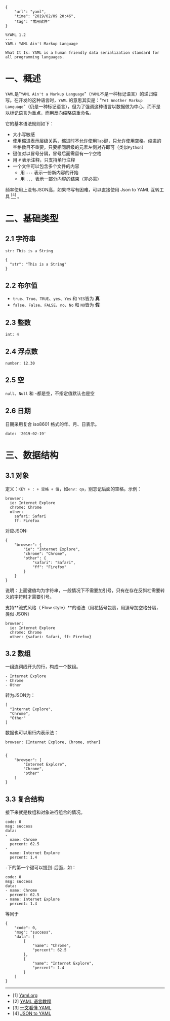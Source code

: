 ```
{
    "url": "yaml",
    "time": "2019/02/09 20:46",
    "tag": "常用软件"
}
```



```
%YAML 1.2
---
YAML: YAML Ain't Markup Language

What It Is: YAML is a human friendly data serialization standard for all programming languages.
```

# 一、概述

`YAML`是"`YAML Ain't a Markup Language`"（`YAML`不是一种标记语言）的递归缩写。在开发的这种语言时，`YAML` 的意思其实是："`Yet Another Markup Language`"（仍是一种标记语言），但为了强调这种语言以数据做为中心，而不是以标记语言为重点，而用反向缩略语重命名。

它的基本语法规则如下：

- 大小写敏感
- 使用缩进表示层级关系，缩进时不允许使用`Tab`键，只允许使用空格。缩进的空格数目不重要，只要相同层级的元素左侧对齐即可（类似`Python`）
- 键值对以冒号分隔，冒号后面需留有一个空格
- 用 `#` 表示注释，只支持单行注释
- 一个文件可以包含多个文件的内容
  - 用 `---` 表示一份新内容的开始
  - 用 `... `表示一部分内容的结束（非必需）

频率使用上没有JSON高，如果书写有困难，可以直接使用 Json to YAML 互转工具 [<sup>[4]</sup>](#refer) 。

# 二、基础类型

## 2.1 字符串

```
str: This is a String

{
  "str": "This is a String"
}
```

## 2.2 布尔值

- `true`、`True`、`TRUE`、`yes`、`Yes` 和 `YES`皆为  **真**
- `false`、`False`、`FALSE`、`no`、`No` 和 `NO`皆为  **假**

## 2.3 整数

```
int: 4
```

## 2.4 浮点数

```
number: 12.30
```

## 2.5 空

`null`、`Null` 和 `~`都是空，不指定值默认也是空

## 2.6 日期

日期采用复合 iso8601 格式的年、月、日表示。

```
date: '2019-02-19'
```

# 三、数据结构

## 3.1 对象

定义：`KEY + : + 空格 + 值`，如`env: qa`，别忘记后面的空格。示例：

```
browser:
  ie: Internet Explore
  chrome: Chrome
  other:
    safari: Safari
    ff: Firefox
```

对应JSON:

```
{
    "browser": {
        "ie": "Internet Explore",
        "chrome": "Chrome",
        "other": {
            "safari": "Safari",
            "ff": "Firefox"
        }
    }
}
```

说明：上面键值均为字符串，一般情况下不需要加引号，只有在存在反斜杠需要转义的字符时才需要引号。

支持**流式风格（ Flow style）**的语法（用花括号包裹，用逗号加空格分隔，类似 JSON）

```
browser:
  ie: Internet Explore
  chrome: Chrome
  other: {safari: Safari, ff: Firefox}
```

## 3.2 数组

一组连词线开头的行，构成一个数组。

```
- Internet Explore
- Chrome
- Other
```

转为JSON为：

```
[
  "Internet Explore",
  "Chrome",
  "Other"
]
```

数据也可以用行内表示法：

```
browser: [Internet Explore, Chrome, other]


{
    "browser": [
        "Internet Explore",
        "Chrome",
        "other"
    ]
}
```

## 3.3 复合结构

接下来就是数组和对象进行组合的情况。

```
code: 0
msg: success
data:
- 
  name: Chrome
  percent: 62.5
-
  name: Internet Explore
  percent: 1.4
```

`-`下的第一个键可以提到`-`后面，如：

```
code: 0
msg: success
data:
- name: Chrome
  percent: 62.5
- name: Internet Explore
  percent: 1.4
```

等同于

```
{
    "code": 0,
    "msg": "success",
    "data": [
        {
            "name": "Chrome",
            "percent": 62.5
        },
        {
            "name": "Internet Explore",
            "percent": 1.4
        }
    ]
}
```



---

<div id="refer"></div>

- [1] [Yaml.org](https://yaml.org/)
- [2] [YAML 语言教程](http://www.ruanyifeng.com/blog/2016/07/yaml.html)
- [3] [一文看懂 YAML](https://chenpipi.cn/post/yaml-all-in-one/)
- [4] [JSON to YAML](https://www.json2yaml.com/)

